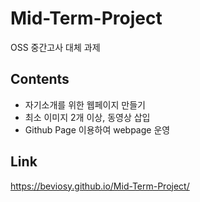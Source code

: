 # Mid-Term-Project
OSS 중간고사 대체 과제
## Contents
- 자기소개를 위한 웹페이지 만들기
- 최소 이미지 2개 이상, 동영상 삽입
- Github Page 이용하여 webpage 운영
## Link
https://beviosy.github.io/Mid-Term-Project/